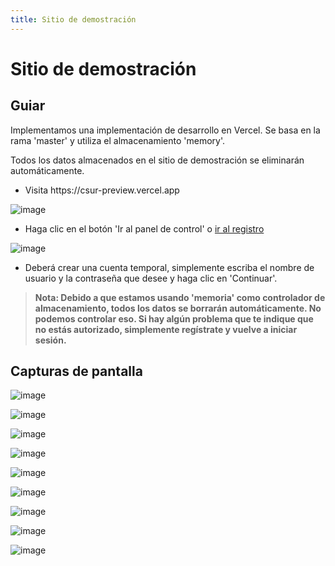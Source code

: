 ```yaml
---
title: Sitio de demostración
---
```


# Sitio de demostración

## Guiar

Implementamos una implementación de desarrollo en Vercel. Se basa en la rama 'master' y utiliza el almacenamiento 'memory'.

Todos los datos almacenados en el sitio de demostración se eliminarán automáticamente.

- Visita https\://csur-preview\.vercel.app

![image](https://github.com/ocoke/csur-site/assets/71591824/5cbad18d-5f59-449e-8579-6c4ee0fe8418)

- Haga clic en el botón 'Ir al panel de control' o [ir al registro](https://csur-preview.vercel.app/sign-up)

![image](https://github.com/ocoke/csur-site/assets/71591824/13e77354-4976-41bf-8b53-83f4b1fdb289)

- Deberá crear una cuenta temporal, simplemente escriba el nombre de usuario y la contraseña que desee y haga clic en 'Continuar'.

> **Nota: Debido a que estamos usando 'memoria' como controlador de almacenamiento, todos los datos se borrarán automáticamente. No podemos controlar eso. Si hay algún problema que te indique que no estás autorizado, simplemente regístrate y vuelve a iniciar sesión.**

## Capturas de pantalla

![image](https://github.com/ocoke/csur-site/assets/71591824/e1df7f3e-3367-4f44-bf56-0af30b51a942)

![image](https://github.com/ocoke/csur-site/assets/71591824/37e77edb-a53f-4378-9c1c-205a9a82590f)

![image](https://github.com/ocoke/csur-site/assets/71591824/fa34fdec-d93c-4313-b6bf-dfb67cc317d1)

![image](https://github.com/ocoke/csur-site/assets/71591824/46d80691-d6a9-4adc-8ced-991c48ad7398)

![image](https://github.com/ocoke/csur-site/assets/71591824/1157e075-6c6e-492b-a7d4-786bef5d03b4)

![image](https://github.com/ocoke/csur-site/assets/71591824/e3290ba0-a858-4c52-8fcd-37d9a93d50b1)

![image](https://github.com/ocoke/csur-site/assets/71591824/04338631-c62c-49e2-a30a-d1b71d76787b)

![image](https://github.com/ocoke/csur-site/assets/71591824/45e6bd68-ec95-4152-8cde-124da47f6aab)

![image](https://github.com/ocoke/csur-site/assets/71591824/7eaa8594-6d97-40bf-bbd4-5443f43a921f)
